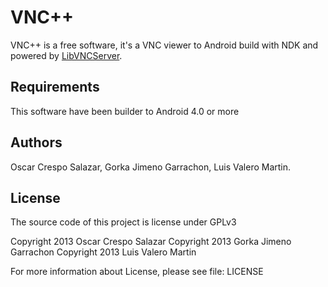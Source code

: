 VNC++
=====

VNC++ is a free software, it's a VNC viewer to Android build with NDK and powered by [LibVNCServer][1].

Requirements
------------

This software have been builder to Android 4.0 or more

Authors
-------

Oscar Crespo Salazar, Gorka Jimeno Garrachon, Luis Valero Martin.

License
-------

The source code of this project is license under GPLv3

Copyright 2013 Oscar Crespo Salazar
Copyright 2013 Gorka Jimeno Garrachon
Copyright 2013 Luis Valero Martin

For more information about License, please see file: LICENSE




[1]: http://libvncserver.sourceforge.net/
